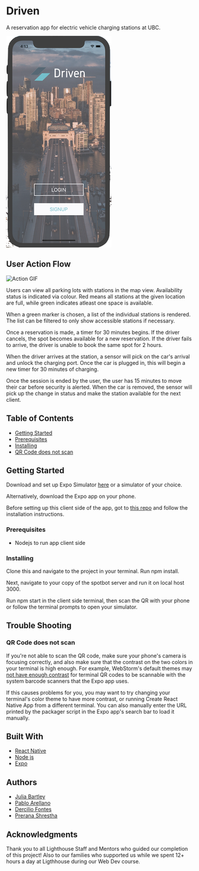 # Driven
A reservation app for electric vehicle charging stations at UBC. 

![Login/Signup page](https://raw.githubusercontent.com/DercilioFontes/SpotBot4/master/docs/login-signup-screen.png)

## User Action Flow

![Action GIF](https://media.giphy.com/media/ygBGIOG5ISw4TPsO72/giphy.gif)

Users can view all parking lots with stations in the map view. Availability status is indicated via colour. Red means all stations at the given location are full, while green indicates atleast one space is available. 

When a green marker is chosen, a list of the individual stations is rendered. The list can be filtered to only show accessible stations if necessary.

Once a reservation is made, a timer for 30 minutes begins. If the driver cancels, the spot becomes available for a new reservation. If the driver fails to arrive, the driver is unable to book the same spot for 2 hours. 

When the driver arrives at the station, a sensor will pick on the car's arrival and unlock the charging port. Once the car is plugged in, this will begin a new timer for 30 minutes of charging.

Once the session is ended by the user, the user has 15 minutes to move their car before security is alerted. When the car is removed, the sensor will pick up the change in status and make the station available for the next client. 


## Table of Contents

 * [Getting Started](#getting-started)
 * [Prerequisites](#prerequisites)
 * [Installing](#installing)
 * [QR Code does not scan](#qr-code-does-not-scan)

## Getting Started

Download and set up Expo Simulator [here](https://docs.expo.io/versions/latest/index.html) or a simulator of your choice.

Alternatively, download the Expo app on your phone.

Before setting up this client side of the app, got to [this repo](https://github.com/pabloaredu/SpotBotServer) and follow the installation instructions. 

### Prerequisites

* Nodejs to run app client side

### Installing

Clone this and navigate to the project in your terminal. Run npm install. 

Next, navigate to your copy of the spotbot server and run it on local host 3000. 

Run npm start in the client side terminal, then scan the QR with your phone or follow the terminal prompts to open your simulator. 

## Trouble Shooting

### QR Code does not scan

If you're not able to scan the QR code, make sure your phone's camera is focusing correctly, and also make sure that the contrast on the two colors in your terminal is high enough. For example, WebStorm's default themes may [not have enough contrast](https://github.com/react-community/create-react-native-app/issues/49) for terminal QR codes to be scannable with the system barcode scanners that the Expo app uses.

If this causes problems for you, you may want to try changing your terminal's color theme to have more contrast, or running Create React Native App from a different terminal. You can also manually enter the URL printed by the packager script in the Expo app's search bar to load it manually.



## Built With

* [React Native](http://www.reactnative.com/)
* [Node js](https://nodejs.org/en/)
* [Expo](https://expo.io/)

## Authors

* [Julia Bartley](https://github.com/bartleyjulia)
* [Pablo Arellano](https://github.com/pabloaredu)
* [Dercilio Fontes](https://github.com/DercilioFontes)
* [Prerana Shrestha](https://github.com/PreranaShrestha)
 

## Acknowledgments

Thank you to all Lighthouse Staff and Mentors who guided our completion of this project! Also to our families who supported us while we spent 12+ hours a day at Ligthhouse during our Web Dev course. 

